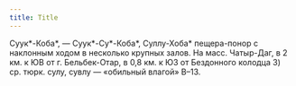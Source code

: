 ```yaml
---
title: Title
---
```


Суук*-Коба*, — Суук*-Су*-Коба*, Суллу-Хоба* пещера-понор с наклонным ходом в
несколько крупных залов. На масс. Чатыр-Даг, в 2 км. к ЮВ от г. Бельбек-Отар, в
0,8 км. к ЮЗ от Бездонного колодца 3) ср. тюрк. сулу, сувлу — «обильный влагой»
В–13.
